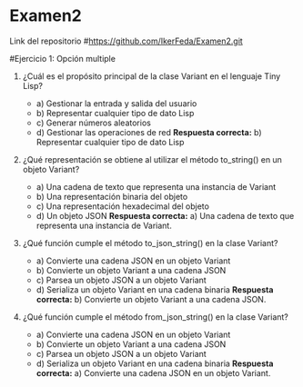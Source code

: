 # Examen2
Link del repositorio #https://github.com/IkerFeda/Examen2.git

#Ejercicio 1: Opción multiple

1. ¿Cuál es el propósito principal de la clase Variant en el lenguaje Tiny Lisp?
   - a) Gestionar la entrada y salida del usuario
   - b) Representar cualquier tipo de dato Lisp
   - c) Generar números aleatorios
   - d) Gestionar las operaciones de red
   **Respuesta correcta:** b) Representar cualquier tipo de dato Lisp

2. ¿Qué representación se obtiene al utilizar el método to_string() en un objeto Variant?
   - a) Una cadena de texto que representa una instancia de Variant
   - b) Una representación binaria del objeto
   - c) Una representación hexadecimal del objeto
   - d) Un objeto JSON
   **Respuesta correcta:** a) Una cadena de texto que representa una instancia de Variant.

3. ¿Qué función cumple el método to_json_string() en la clase Variant?
   - a) Convierte una cadena JSON en un objeto Variant
   - b) Convierte un objeto Variant a una cadena JSON
   - c) Parsea un objeto JSON a un objeto Variant
   - d) Serializa un objeto Variant en una cadena binaria
   **Respuesta correcta:** b) Convierte un objeto Variant a una cadena JSON.

4. ¿Qué función cumple el método from_json_string() en la clase Variant?
   - a) Convierte una cadena JSON en un objeto Variant
   - b) Convierte un objeto Variant a una cadena JSON
   - c) Parsea un objeto JSON a un objeto Variant
   - d) Serializa un objeto Variant en una cadena binaria
   **Respuesta correcta:** a) Convierte una cadena JSON en un objeto Variant.
